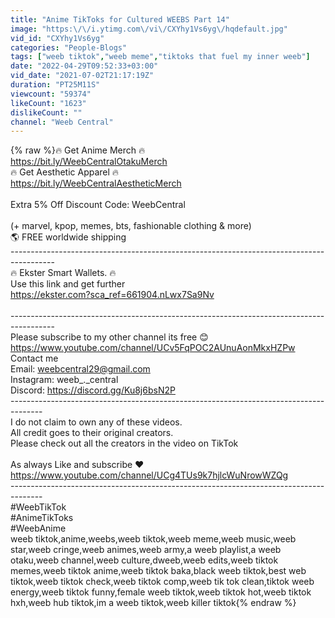 ```yaml
---
title: "Anime TikToks for Cultured WEEBS Part 14"
image: "https:\/\/i.ytimg.com\/vi\/CXYhy1Vs6yg\/hqdefault.jpg"
vid_id: "CXYhy1Vs6yg"
categories: "People-Blogs"
tags: ["weeb tiktok","weeb meme","tiktoks that fuel my inner weeb"]
date: "2022-04-29T09:52:33+03:00"
vid_date: "2021-07-02T21:17:19Z"
duration: "PT25M11S"
viewcount: "59374"
likeCount: "1623"
dislikeCount: ""
channel: "Weeb Central"
---
```

{% raw %}🔥 Get Anime Merch 🔥<br /><a rel="nofollow" target="blank" href="https://bit.ly/WeebCentralOtakuMerch">https://bit.ly/WeebCentralOtakuMerch</a><br />🔥 Get Aesthetic Apparel 🔥<br /><a rel="nofollow" target="blank" href="https://bit.ly/WeebCentralAestheticMerch">https://bit.ly/WeebCentralAestheticMerch</a><br /><br />Extra 5% Off Discount Code: WeebCentral<br /><br />(+ marvel, kpop, memes, bts, fashionable clothing &amp; more)<br />🌎 FREE worldwide shipping<br />-----------------------------------------------------------------------------------------<br />🔥 Ekster Smart Wallets. 🔥<br />Use this link and get further<br /><a rel="nofollow" target="blank" href="https://ekster.com?sca_ref=661904.nLwx7Sa9Nv">https://ekster.com?sca_ref=661904.nLwx7Sa9Nv</a><br /><br />-----------------------------------------------------------------------------------------<br />Please subscribe to my other channel its free 😊 <a rel="nofollow" target="blank" href="https://www.youtube.com/channel/UCv5FqPOC2AUnuAonMkxHZPw">https://www.youtube.com/channel/UCv5FqPOC2AUnuAonMkxHZPw</a><br />Contact me<br />Email: weebcentral29@gmail.com<br />Instagram: weeb_._central<br />Discord: <a rel="nofollow" target="blank" href="https://discord.gg/Ku8j6bsN2P">https://discord.gg/Ku8j6bsN2P</a><br />--------------------------------------------------------------------------------------<br />I do not claim to own any of these videos.<br />All credit goes to their original creators.<br />Please check out all the creators in the video on TikTok<br /><br />As always Like and subscribe ❤️ <br /><a rel="nofollow" target="blank" href="https://www.youtube.com/channel/UCg4TUs9k7hjlcWuNrowWZQg">https://www.youtube.com/channel/UCg4TUs9k7hjlcWuNrowWZQg</a><br />--------------------------------------------------------------------------------------<br />#WeebTikTok<br />#AnimeTikToks<br />#WeebAnime <br />weeb tiktok,anime,weebs,weeb tiktok,weeb meme,weeb music,weeb star,weeb cringe,weeb animes,weeb army,a weeb playlist,a weeb otaku,weeb channel,weeb culture,dweeb,weeb edits,weeb tiktok memes,weeb tiktok anime,weeb tiktok baka,black weeb tiktok,best web tiktok,weeb tiktok check,weeb tiktok comp,weeb tik tok clean,tiktok weeb energy,weeb tiktok funny,female weeb tiktok,weeb tiktok hot,weeb tiktok hxh,weeb hub tiktok,im a weeb tiktok,weeb killer tiktok{% endraw %}

